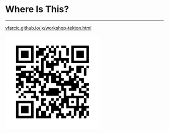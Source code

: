 # Where Is This?

---

[vfarcic.github.io/jx/workshop-tekton.html](http://vfarcic.github.io/jx/workshop-tekton.html)

![QR](img/address-qr-tekton.png)